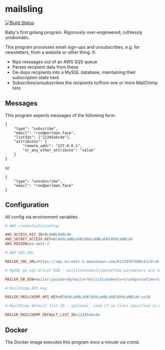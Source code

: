 # mailsling

[![Build Status](https://travis-ci.org/hdpe/mailsling.svg?branch=master)](https://travis-ci.org/hdpe/mailsling)

Baby's first golang program. Rigorously over-engineered; ruthlessly unidiomatic.

This program processes email sign-ups and unsubscribes, e.g. for newsletters, from a website or other thing. It:

* Rips messages out of an AWS SQS queue
* Parses recipient data from these
* De-dups recipients into a MySQL database, maintaining their subscription state here
* Subscribes/unsubscribes the recipients to/from one or more MailChimp lists

## Messages

This program expects messages of the following form:

```
{
    "type": "subscribe",
    "email": "ron@perlman.face",
    "listIds": ["12345abcde"],
    "attributes": {
        "remote_addr": "127.0.0.1",
        "or_any_other_attribute": "value"
    }
}
```

or

```
{
    "type": "unsubscribe",
    "email": "ron@perlman.face"
}
```

## Configuration

All config via environment variables.

```ini
# AWS credentials/config:

AWS_ACCESS_KEY_ID=BLAHBLAHBLAH
AWS_SECRET_ACCESS_KEY=BlAhbLaHBLahBlAhbLaHBLahBlAhbLaHBLah
AWS_REGION=eu-west-2

# AWS SQS URL

MAILER_SQS_URL=https://sqs.eu-west-2.amazonaws.com/01234567890123/blah-queue

# MySQL go-sql-driver DSN - multiStatements/parseTime parameters are required

MAILER_DB_DSN=mailer:password@/mailer?multiStatements=true&parseTime=true

# MailChimp API key

MAILER_MAILCHIMP_API_KEY=BlAhbLaHBLahBlAhbLaHBLahBlAhbLaHBLah-us16

# MailChimp default list ID - optional, used if no lists specified in message

MAILER_MAILCHIMP_DEFAULT_LIST_ID=12345abcde

```

## Docker

The Docker image executes this program once a minute via crond.
